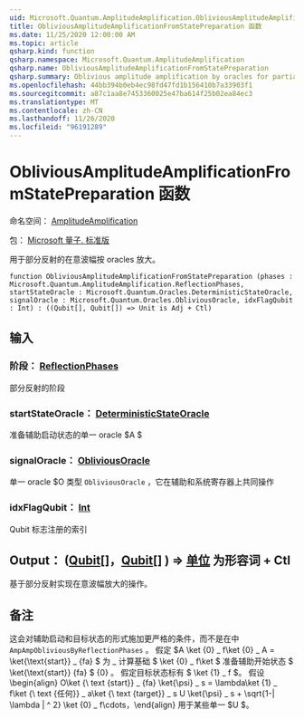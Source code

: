 ```yaml
---
uid: Microsoft.Quantum.AmplitudeAmplification.ObliviousAmplitudeAmplificationFromStatePreparation
title: ObliviousAmplitudeAmplificationFromStatePreparation 函数
ms.date: 11/25/2020 12:00:00 AM
ms.topic: article
qsharp.kind: function
qsharp.namespace: Microsoft.Quantum.AmplitudeAmplification
qsharp.name: ObliviousAmplitudeAmplificationFromStatePreparation
qsharp.summary: Oblivious amplitude amplification by oracles for partial reflections.
ms.openlocfilehash: 44bb394b0eb4ec98fd47fd1b156410b7a33903f1
ms.sourcegitcommit: a87c1aa8e7453360025e47ba614f25b02ea84ec3
ms.translationtype: MT
ms.contentlocale: zh-CN
ms.lasthandoff: 11/26/2020
ms.locfileid: "96191289"
---
```

# <a name="obliviousamplitudeamplificationfromstatepreparation-function"></a>ObliviousAmplitudeAmplificationFromStatePreparation 函数

命名空间： [AmplitudeAmplification](xref:Microsoft.Quantum.AmplitudeAmplification)

包： [Microsoft 量子. 标准版](https://nuget.org/packages/Microsoft.Quantum.Standard)


用于部分反射的在意波幅按 oracles 放大。

```qsharp
function ObliviousAmplitudeAmplificationFromStatePreparation (phases : Microsoft.Quantum.AmplitudeAmplification.ReflectionPhases, startStateOracle : Microsoft.Quantum.Oracles.DeterministicStateOracle, signalOracle : Microsoft.Quantum.Oracles.ObliviousOracle, idxFlagQubit : Int) : ((Qubit[], Qubit[]) => Unit is Adj + Ctl)
```


## <a name="input"></a>输入

### <a name="phases--reflectionphases"></a>阶段： [ReflectionPhases](xref:Microsoft.Quantum.AmplitudeAmplification.ReflectionPhases)

部分反射的阶段


### <a name="startstateoracle--deterministicstateoracle"></a>startStateOracle： [DeterministicStateOracle](xref:Microsoft.Quantum.Oracles.DeterministicStateOracle)

准备辅助启动状态的单一 oracle $A $


### <a name="signaloracle--obliviousoracle"></a>signalOracle： [ObliviousOracle](xref:Microsoft.Quantum.Oracles.ObliviousOracle)

单一 oracle $O 类型 `ObliviousOracle` ，它在辅助和系统寄存器上共同操作


### <a name="idxflagqubit--int"></a>idxFlagQubit： [Int](xref:microsoft.quantum.lang-ref.int)

Qubit 标志注册的索引



## <a name="output--qubitqubit--unit--is-adj--ctl"></a>Output： ([Qubit](xref:microsoft.quantum.lang-ref.qubit)[]，[Qubit](xref:microsoft.quantum.lang-ref.qubit)[] ) => [单位](xref:microsoft.quantum.lang-ref.unit)  为形容词 + Ctl

基于部分反射实现在意波幅放大的操作。

## <a name="remarks"></a>备注

这会对辅助启动和目标状态的形式施加更严格的条件，而不是在中 `AmpAmpObliviousByReflectionPhases` 。
假定 $A \ket {0} \_ f\ket {0} \_ A = \ket{\text{start}} \_ {fa} $ 为 \_ 计算基础 $ \ket {0} \_ f\ket $ 准备辅助开始状态 $ \ket{\text{start}} {fa} $ {0} 。
假定目标状态标有 $ \ket {1} \_ f $。
假设 \begin{align} O\ket {\ text {start}} \_ {fa} \ket{\psi} \_ s = \lambda\ket {1} \_ f\ket {\ text {任何}} \_ a\ket {\ text {target}} \_ s U \ket{\psi} \_ s + \sqrt{1-| \lambda | ^ 2} \ket {0} \_ f\cdots，\end{align} 用于某些单一 $U $。